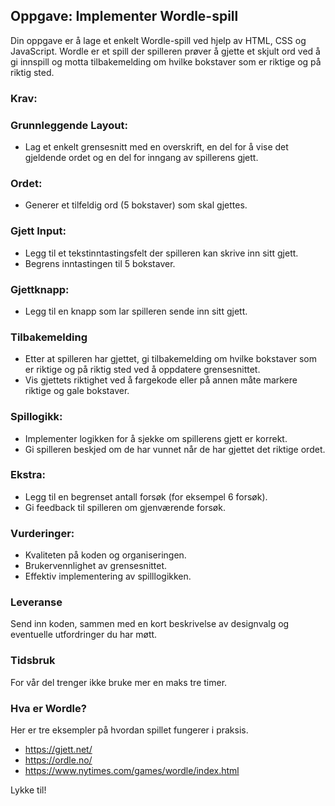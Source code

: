 ## Oppgave: Implementer Wordle-spill

Din oppgave er å lage et enkelt Wordle-spill ved hjelp av HTML, CSS og JavaScript. Wordle er et spill der spilleren prøver å gjette et skjult ord ved å gi innspill og motta tilbakemelding om hvilke bokstaver som er riktige og på riktig sted.

### Krav:

### Grunnleggende Layout:

- Lag et enkelt grensesnitt med en overskrift, en del for å vise det gjeldende ordet og en del for inngang av spillerens gjett.

### Ordet:

- Generer et tilfeldig ord (5 bokstaver) som skal gjettes.

### Gjett Input:

- Legg til et tekstinntastingsfelt der spilleren kan skrive inn sitt gjett.
- Begrens inntastingen til 5 bokstaver.

### Gjettknapp:

- Legg til en knapp som lar spilleren sende inn sitt gjett.

### Tilbakemelding

- Etter at spilleren har gjettet, gi tilbakemelding om hvilke bokstaver som er riktige og på riktig sted ved å oppdatere grensesnittet.
- Vis gjettets riktighet ved å fargekode eller på annen måte markere riktige og gale bokstaver.

### Spillogikk:

- Implementer logikken for å sjekke om spillerens gjett er korrekt.
- Gi spilleren beskjed om de har vunnet når de har gjettet det riktige ordet.

### Ekstra:

- Legg til en begrenset antall forsøk (for eksempel 6 forsøk).
- Gi feedback til spilleren om gjenværende forsøk.

### Vurderinger:

- Kvaliteten på koden og organiseringen.
- Brukervennlighet av grensesnittet.
- Effektiv implementering av spilllogikken.

### Leveranse

Send inn koden, sammen med en kort beskrivelse av designvalg og eventuelle utfordringer du har møtt.

### Tidsbruk

For vår del trenger ikke bruke mer en maks tre timer.

### Hva er Wordle?

Her er tre eksempler på hvordan spillet fungerer i praksis.

- https://gjett.net/
- https://ordle.no/
- https://www.nytimes.com/games/wordle/index.html

Lykke til!
